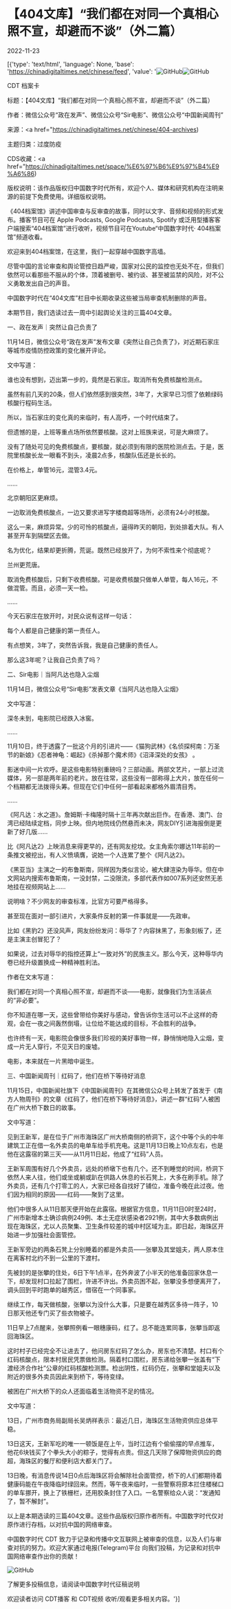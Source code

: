 # 【404文库】“我们都在对同一个真相心照不宣，却避而不谈”（外二篇）

2022-11-23

[{'type': 'text/html', 'language': None, 'base': 'https://chinadigitaltimes.net/chinese/feed', 'value': '![GitHub](https://chinadigitaltimes.net/chinese/files/2022/11/2193-768x409.png)![GitHub](https://chinadigitaltimes.net/chinese/files/2022/11/2193.png)

















CDT 档案卡

标题：【404文库】“我们都在对同一个真相心照不宣，却避而不谈”（外二篇）

作者：微信公众号“政在发声”、微信公众号“Sir电影”、微信公众号“中国新闻周刊”

来源：<a href="https://chinadigitaltimes.net/chinese/404-archives)

主题归类：过度防疫



CDS收藏：<a href="https://chinadigitaltimes.net/space/%E6%97%B6%E9%97%B4%E9%A6%86)

版权说明：该作品版权归中国数字时代所有，欢迎个人、媒体和研究机构在注明来源的前提下免费使用。详细版权说明。





《404档案馆》讲述中国审查与反审查的故事，同时以文字、音频和视频的形式发布。播客节目可在 Apple Podcasts, Google Podcasts, Spotify 或泛用型播客客户端搜索“404档案馆”进行收听，视频节目可在Youtube“中国数字时代· 404档案馆”频道收看。

欢迎来到404档案馆，在这里，我们一起穿越中国数字高墙。

尽管中国的言论审查和舆论管控日趋严峻，国家对公民的监控也无处不在，但我们依然可以看那些不服从的个体，顶着被删号、被约谈、甚至被监禁的风险，对不公义勇敢发出自己的声音。

中国数字时代在“404文库”栏目中长期收录这些被当局审查机制删除的声音。

本期节目，我们选读过去一周中引起舆论关注的三篇404文章。

一、政在发声｜突然让自己负责了

11月14日，微信公众号“政在发声”发布文章《突然让自己负责了》，对近期石家庄等城市疫情防控政策的变化展开评论。

文中写道：



谁也没有想到，迈出第一步的，竟然是石家庄。取消所有免费核酸检测点。

虽然有前几天的20条，但人们依然感到很突然，3年了，大家早已习惯了依赖绿码核酸行程码生活。

所以，当石家庄的变化真的来临时，有人高呼，一个时代结束了。

但遗憾的是，上班等重点场所依然要核酸。这对上班族来说，可是大麻烦了。

没有了随处可见的免费核酸点，要核酸，就必须到有限的医院检测点去。于是，医院里核酸长龙一眼看不到头，凌晨2点多，核酸队伍还是长长的。

在价格上，单管16元，混管3.4元。

……

北京朝阳区更麻烦。

一边取消免费核酸点，一边又要求进写字楼商超等场所，必须有24小时核酸。

这么一来，麻烦异常。少的可怜的核酸点，逼得昨天的朝阳，到处排着大队。有人甚至开车到隔壁区去做。

名为优化，结果却更折腾，荒诞。既然已经放开了，为何不索性来个彻底呢？

兰州更荒唐。

取消免费核酸后，只剩下收费核酸。可是收费核酸只做单人单管，每人16元，不做混管。而且，必须一天一检。

……

今天石家庄在放开时，对民众说有这样一句话：

每个人都是自己健康的第一责任人。

有点想笑，3年了，突然告诉我，我是自己健康的责任人。

那么这3年呢？让我自己负责了吗？

二、Sir电影｜当阿凡达也隐入尘烟

11月14日，微信公众号“Sir电影”发表文章《当阿凡达也隐入尘烟》

文中写道：

深冬未到，电影院已经跌入冰窖。

……

11月10日，终于透露了一批这个月的引进片——《猫狗武林》《名侦探柯南：万圣节的新娘》《忍者神龟：崛起》《杀掉那个魔术师》《沼泽深处的女孩》 。

影迷中间一片欢呼。是这些电影特别重磅吗？三部动画。两部文艺片，一部上过流媒体，另一部是两年前的老片。放在往常，这些没有一部称得上大片，放在任何一个档期都无法拨得头筹。但现在它们中任何一部看起来都格外眉清目秀。

……

《阿凡达：水之道》。詹姆斯·卡梅隆时隔十三年再次献出巨作。在香港、澳门、台湾已经陆续定档，同步上映。但内地院线仍然悬而未决，网友DIY引进海报倒是更新了好几版……

比《阿凡达2》上映消息来得更早的，还有网友挖坟。女主角索尔娜达11年前的一条推文被挖出，有人义愤填膺，说她一个人连累了整个《阿凡达2》。

《黑亚当》主演之一的布鲁斯南，同样因为类似言论，被大肆渲染为辱华。但在中文网站内搜索布鲁斯南，一没封禁，二没限流，多部代表作如007系列还安然无恙地挂在视频网站上……

说明啥？不少网友的审查标准，比官方可要严格得多。

甚至现在面对一部引进片，大家条件反射的第一件事就是——先政审。

比如《黑豹2》还没风声，网友纷纷发问：辱华了？内容抹黑了，形象刻板了，还是主演主创冒犯了？

如果说，过去对辱华的指控还算上“一致对外”的民族主义。那么今天，这种辱华内卷已经升级置换成一种精神胜利法。



作者在文末写道：

我们都在对同一个真相心照不宣，却避而不谈——电影，就像我们为生活装点的“非必要”。

你不知道在哪一天，这些曾带给你美好与感动，曾告诉你生活可以不止这样的奇观，会在一夜之间轰然倒塌，让位给不能达成的目标，不会胜利的战争。

也许终有一天，电影院会像很多我们珍视的美好事物一样，静悄悄地隐入尘烟，变成一片无人穿行，不见天日的废墟。

电影，本来就在一片黑暗中诞生。

三、中国新闻周刊｜红码了，他们在桥下等待好消息

11月15日，中国新闻社旗下《中国新闻周刊》在其微信公众号上转发了首发于《南方人物周刊》的文章《红码了，他们在桥下等待好消息》，讲述一群“红码“人被困在广州大桥下数日的故事。

文中写道：

见到王新军，是在位于广州市海珠区广州大桥南侧的桥洞下，这个中等个头的中年建筑工正在借一名外卖员的电单车给手机充电。这是11月13日晚上10点左右，也是他在这露宿的第三天——从11月11日起，他成了“红码”人员。

王新军周围有好几个外卖员，远处的桥墩下也有几个。还不到睡觉的时间，桥洞下依然人来人往，他们或坐或躺或趴在供路人休息的长石凳上，大多在刷手机。除了外卖员，还有几个打零工的人，大家已经各自找好了铺位，准备今晚在此过夜。他们因为相同的原因——红码——聚到了这里。

他们中很多人从11日那天便开始在此露宿。根据官方信息，11月11日0时至24时，广州市新增本土确诊病例249例、本土无症状感染者2921例，其中大多数病例出现在海珠区，尤以人员聚集、卫生条件较差的城中村区域为主。即日起，海珠区开始进一步加强社会面管控。

王新军旁边的两条石凳上分别睡着的都是外卖员——张攀及其堂姐夫，两人原本住在离客村北约不到一公里的下渡村。

先被封的是张攀的住处，6日下午1点半，在外奔波了小半天的他准备回家休息一下，却发现村口拉起了围栏，许进不许出。外卖员困不起，张攀没多想便离开了，调头回到平时跑单的越秀区，借宿在一个同事家。

继续工作，每天做核酸，张攀以为没什么大事，只是要在越秀区多待一阵子，10日那天他还专门买了些衣物被子。

11日早上7点醒来，张攀照例看一眼穗康码，红了。总不能连累同事，张攀当即返回海珠区。

这时村子已经完全不让进去了，他问房东红码了怎么办，房东也不清楚。村口有个红码核酸点，限本村居民凭票做检测。隔着村口围栏，房东递给张攀一张盖有“下渡经济合作社”公章的红码核酸检测票。检出阴性，红码仍在，张攀和堂姐夫以及附近的很多外卖员因此来到桥下，等待变绿。

被困在广州大桥下的众人还面临着生活物资不足的情况。

文中写道：

13日，广州市商务局副局长吴炳祥表示：最近几日，海珠区生活物资供应总体平稳。

13日这天，王新军吃的唯一一顿饭是在上午，当时江边有个偷偷摆的早点推车，他花6块钱买了个拳头大小的粽子，觉得有点贵。但这几天除了保障物资供应的商超，海珠区的餐厅和便利店大都关门了。

13日晚，有消息传说14日0点后海珠区将会解除社会面管控，桥下的人们都期待着健康码能在午夜降临时绿回来。然而，等午夜来临时，一些警察将原本拦住楼梯口的单车挪开，换上了铁栅栏，还用胶条封住了入口。一名警察给众人说：“发通知了，暂不解封”。

以上是本期选读的三篇404文章。这些作品版权归原作者所有。中国数字时代仅对原作进行存档，以对抗中国的网络审查。

中国数字时代 CDT 致力于记录和传播中文互联网上被审查的信息，以及人们与审查对抗的努力。欢迎大家通过电报(Telegram)平台 向我们投稿，为记录和对抗中国网络审查作出你的贡献！

![GitHub](https://chinadigitaltimes.net/chinese/files/2022/05/404给CDT-QR-code-1.jpg)

了解更多投稿信息，请阅读中国数字时代征稿说明

欢迎读者访问 CDT播客 和 CDT视频 收听/观看更多相关内容。'}]